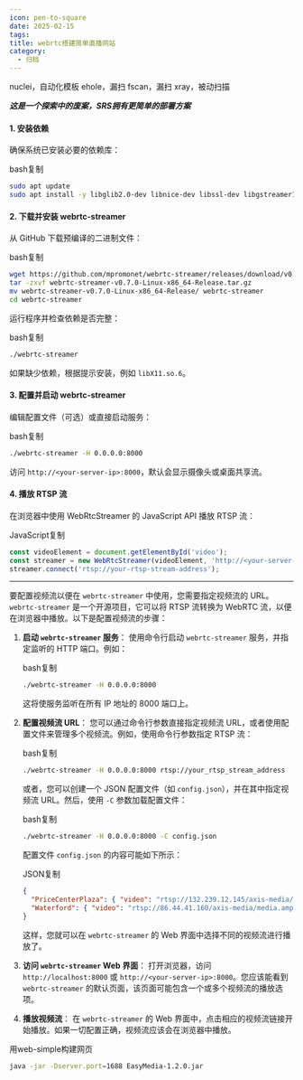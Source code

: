 ```yaml
---
icon: pen-to-square
date: 2025-02-15
tags: 
title: webrtc搭建简单直播网站
category:
  - 归档
---
```

nuclei，自动化模板
ehole，漏扫
fscan，漏扫
xray，被动扫描



***这是一个探索中的废案，SRS拥有更简单的部署方案***
#### 1. 安装依赖

确保系统已安装必要的依赖库：

bash复制

```bash
sudo apt update
sudo apt install -y libglib2.0-dev libnice-dev libssl-dev libgstreamer1.0-dev libgstreamer-plugins-base1.0-dev libgstreamer-plugins-bad1.0-dev gstreamer1.0-plugins-base gstreamer1.0-plugins-good gstreamer1.0-plugins-bad gstreamer1.0-plugins-ugly gstreamer1.0-libav gstreamer1.0-tools gstreamer1.0-x gstreamer1.0-alsa gstreamer1.0-gl gstreamer1.0-gtk3 gstreamer1.0-qt5 gstreamer1.0-pulseaudio
```

#### 2. 下载并安装 webrtc-streamer

从 GitHub 下载预编译的二进制文件：

bash复制

```bash
wget https://github.com/mpromonet/webrtc-streamer/releases/download/v0.7.0/webrtc-streamer-v0.7.0-Linux-x86_64-Release.tar.gz
tar -zxvf webrtc-streamer-v0.7.0-Linux-x86_64-Release.tar.gz
mv webrtc-streamer-v0.7.0-Linux-x86_64-Release/ webrtc-streamer
cd webrtc-streamer
```

运行程序并检查依赖是否完整：

bash复制

```bash
./webrtc-streamer
```

如果缺少依赖，根据提示安装，例如 `libX11.so.6`。

#### 3. 配置并启动 webrtc-streamer

编辑配置文件（可选）或直接启动服务：

bash复制

```bash
./webrtc-streamer -H 0.0.0.0:8000
```

访问 `http://<your-server-ip>:8000`，默认会显示摄像头或桌面共享流。

#### 4. 播放 RTSP 流

在浏览器中使用 WebRtcStreamer 的 JavaScript API 播放 RTSP 流：

JavaScript复制

```javascript
const videoElement = document.getElementById('video');
const streamer = new WebRtcStreamer(videoElement, 'http://<your-server-ip>:8000');
streamer.connect('rtsp://your-rtsp-stream-address');
```


---
要配置视频流以便在 `webrtc-streamer` 中使用，您需要指定视频流的 URL。`webrtc-streamer` 是一个开源项目，它可以将 RTSP 流转换为 WebRTC 流，以便在浏览器中播放。以下是配置视频流的步骤：

1. **启动 `webrtc-streamer` 服务**： 使用命令行启动 `webrtc-streamer` 服务，并指定监听的 HTTP 端口。例如：
    
    bash复制
    
    ```bash
    ./webrtc-streamer -H 0.0.0.0:8000
    ```
    
    这将使服务监听在所有 IP 地址的 8000 端口上。
    
2. **配置视频流 URL**： 您可以通过命令行参数直接指定视频流 URL，或者使用配置文件来管理多个视频流。例如，使用命令行参数指定 RTSP 流：
    
    bash复制
    
    ```bash
    ./webrtc-streamer -H 0.0.0.0:8000 rtsp://your_rtsp_stream_address
    ```
    
    或者，您可以创建一个 JSON 配置文件（如 `config.json`），并在其中指定视频流 URL。然后，使用 `-C` 参数加载配置文件：
    
    bash复制
    
    ```bash
    ./webrtc-streamer -H 0.0.0.0:8000 -C config.json
    ```
    
    配置文件 `config.json` 的内容可能如下所示：
    
    JSON复制
    
    ```json
    {
      "PriceCenterPlaza": { "video": "rtsp://132.239.12.145/axis-media/media.amp" },
      "Waterford": { "video": "rtsp://86.44.41.160/axis-media/media.amp", "position": "52.258330,-7.111940" }
    }
    ```
    
    这样，您就可以在 `webrtc-streamer` 的 Web 界面中选择不同的视频流进行播放了。
    
3. **访问 `webrtc-streamer` Web 界面**： 打开浏览器，访问 `http://localhost:8000` 或 `http://<your-server-ip>:8000`。您应该能看到 `webrtc-streamer` 的默认页面，该页面可能包含一个或多个视频流的播放选项。
    
4. **播放视频流**： 在 `webrtc-streamer` 的 Web 界面中，点击相应的视频流链接开始播放。如果一切配置正确，视频流应该会在浏览器中播放。

用web-simple构建网页
```bash
java -jar -Dserver.port=1688 EasyMedia-1.2.0.jar
```